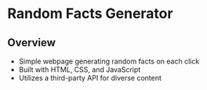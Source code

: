 
# Random Facts Generator

## Overview
- Simple webpage generating random facts on each click
- Built with HTML, CSS, and JavaScript
- Utilizes a third-party API for diverse content
